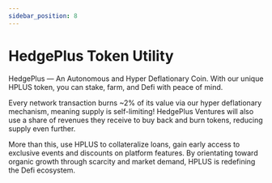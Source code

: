 ```yaml
---
sidebar_position: 8
---
```


# HedgePlus Token Utility


HedgePlus — An Autonomous and Hyper Deflationary Coin. With our unique HPLUS token, you can stake, farm, and Defi with peace of mind.

Every network transaction burns ~2% of its value via our hyper deflationary mechanism, meaning supply is self-limiting! HedgePlus Ventures will also use a share of revenues they receive to buy back and burn tokens, reducing supply even further.

More than this, use HPLUS to collateralize loans, gain early access to exclusive events and discounts on platform features. By orientating toward organic growth through scarcity and market demand, HPLUS is redefining the Defi ecosystem.